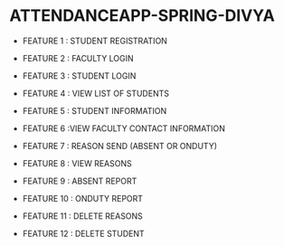 # ATTENDANCEAPP-SPRING-DIVYA

* FEATURE 1 : STUDENT REGISTRATION

* FEATURE 2 : FACULTY LOGIN

* FEATURE 3 : STUDENT LOGIN

* FEATURE 4 : VIEW LIST OF STUDENTS

* FEATURE 5 : STUDENT INFORMATION

* FEATURE 6 :VIEW FACULTY CONTACT INFORMATION

* FEATURE 7 : REASON SEND (ABSENT OR ONDUTY)

* FEATURE 8 : VIEW REASONS

* FEATURE 9 : ABSENT REPORT

* FEATURE 10 : ONDUTY REPORT

* FEATURE 11 : DELETE REASONS

* FEATURE 12 : DELETE STUDENT
